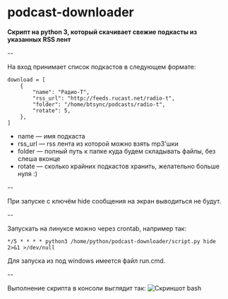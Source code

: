 podcast-downloader
==================

**Скрипт на python 3, который скачивает свежие подкасты из указанных RSS лент**

--

На вход принимает список подкастов в следующем формате:

```
download = [
    {
        "name": "Радио-Т",
        "rss_url": "http://feeds.rucast.net/radio-t",
        "folder": "/home/btsync/podcasts/radio-t",
        "rotate": 5,
    },
]
```

* name — имя подкаста
* rss_url — rss лента из которой можно взять mp3'шки
* folder — полный путь к папке куда будем складывать файлы, без слеша вконце
* rotate — сколько крайних подкастов хранить, желательно больше нуля :)

--

При запуске с ключём hide сообщения на экран выводиться не будут.

--

Запускать на линуксе можно через crontab, например так:
```
*/5 * * * * python3 /home/python/podcast-downloader/script.py hide 2>&1 >/dev/null
```

Для запуска из под windows имеется файл run.cmd.

--

Выполнение скрипта в консоли выглядит так:
![Скриншот bash](https://dl.dropboxusercontent.com/u/15126083/ShareX/2014/12/2014-12-04_20-26-54.png)
